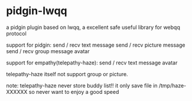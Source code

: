 pidgin-lwqq
===========

a pidgin plugin based on lwqq, a excellent safe useful library for webqq protocol

support for pidgin:
send / recv text message
send / recv picture message
send / recv group message
avatar

support for empathy(telepathy-haze):
send / recv text message
avatar

telepathy-haze itself not support 
group or picture.

note:
telepathy-haze never store buddy list!!
it only save file in /tmp/haze-XXXXXX
so never want to enjoy a good speed 

